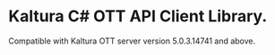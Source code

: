 # Kaltura C# OTT API Client Library.
Compatible with Kaltura OTT server version 5.0.3.14741 and above.
